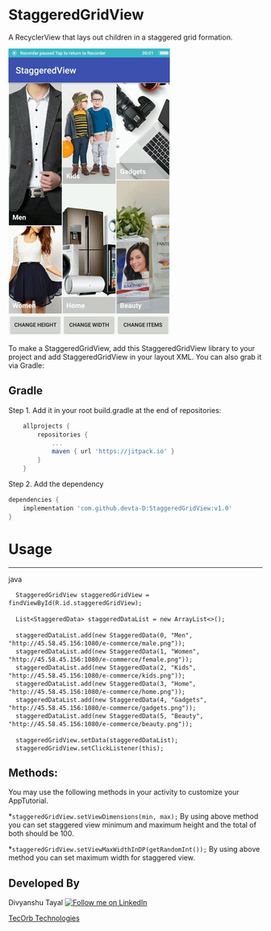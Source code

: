 # StaggeredGridView
A RecyclerView that lays out children in a staggered grid formation.

![StaggeredGridView](/one.gif)

To make a StaggeredGridView, add this StaggeredGridView library to your project and add StaggeredGridView in your layout XML. You can also grab it via Gradle:

Gradle
------------
Step 1. Add it in your root build.gradle at the end of repositories:
```groovy
	allprojects {
		repositories {
			...
			maven { url 'https://jitpack.io' }
		}
	}
```
Step 2. Add the dependency
```groovy
dependencies {
	implementation 'com.github.devta-D:StaggeredGridView:v1.0'
}
```

# Usage
--------
java
``` 
  StaggeredGridView staggeredGridView = findViewById(R.id.staggeredGridView);

  List<StaggeredData> staggeredDataList = new ArrayList<>();

  staggeredDataList.add(new StaggeredData(0, "Men", "http://45.58.45.156:1080/e-commerce/male.png"));
  staggeredDataList.add(new StaggeredData(1, "Women", "http://45.58.45.156:1080/e-commerce/female.png"));
  staggeredDataList.add(new StaggeredData(2, "Kids", "http://45.58.45.156:1080/e-commerce/kids.png"));
  staggeredDataList.add(new StaggeredData(3, "Home", "http://45.58.45.156:1080/e-commerce/home.png"));
  staggeredDataList.add(new StaggeredData(4, "Gadgets", "http://45.58.45.156:1080/e-commerce/gadgets.png"));
  staggeredDataList.add(new StaggeredData(5, "Beauty", "http://45.58.45.156:1080/e-commerce/beauty.png"));

  staggeredGridView.setData(staggeredDataList);
  staggeredGridView.setClickListener(this);
```

## Methods:

You may use the following methods in your activity to customize your AppTutorial.

*`staggeredGridView.setViewDimensions(min, max);` By using above method you can set staggered view minimum and maximum height and the total of both should be 100.

*`staggeredGridView.setViewMaxWidthInDP(getRandomInt());` By using above method you can set maximum width for staggered view.

Developed By
--------

Divyanshu Tayal
<a href="https://www.linkedin.com/in/divyanshu-tayal-4a95b2aa/">
 <img alt="Follow me on LinkedIn"
 src="http://data.pkmmte.com/temp/social_linkedin_logo.png" />
</a>

<a href="https://tecorb.com/">TecOrb Technologies</a>
